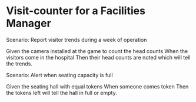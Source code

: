 # Visit-counter for a Facilities Manager

Scenario: Report visitor trends during a week of operation

  Given the camera installed at the game to count the head counts
  When the visitors come in the hospital
  Then their head counts are noted which will tell the trends.

Scenario: Alert when seating capacity is full

Given the seating hall with equal tokens
When someone comes token 
Then the tokens left will tell the hall in full or empty.
